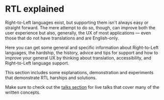 # RTL explained

Right-to-Left languages exist, but supporting them isn't always easy or straight forward. The mere attempt to do so, though, can improve both the user experience but also, generally, the UX of most applications &mdash; even those that do not have translations and are English-only.

Here you can get some general and specific information about Right-to-Left languages, the hardship, the history, advice and tips for support and how to improve your general UX by thinking about translation, accessibility, and Right-to-Left language support.

This section includes some explanations, demonstration and experiments that demonstrate RTL harships and solutions.

Make sure to check out the [talks section](/talks/) for live talks that cover many of the written concepts.